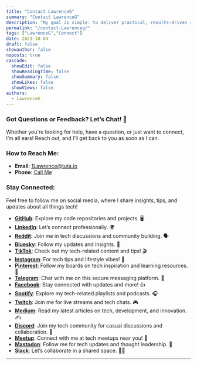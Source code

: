 ```yaml
---
title: "Contact LawrenceG"
summary: "Contact LawrenceG"
description: "My goal is simple: to deliver practical, results-driven solutions that make a real difference. Whether you're an individual looking to grow your skills, a business in need of tech support, or anyone else needing a hand, I’m here to help you succeed."
permalink: "/contact-Lawrenceg/"
tags: ["LawrenceG","Connect"]
date: 2023-10-04
draft: false
showauthor: false
noposts: true
cascade:
  showEdit: false
  showReadingTime: false
  showSummary: false
  showLikes: false
  showViews: false
authors:
  - LawrenceG
---
```



### Got Questions or Feedback? Let’s Chat! 💬

Whether you're looking for help, have a question, or just want to connect, I’m all ears! Reach out, and I’ll get back to you as soon as I can. 

### How to Reach Me:
- **Email**: [1Lawrence@tuta.io](mailto:1Lawrence@tuta.io)
- **Phone**: [Call Me](tel:+17788037784)

### Stay Connected:
Feel free to follow me on social media, where I share insights, tips, and updates about all things tech!

- **[GitHub](https://github.com/LawrenceG)**: Explore my code repositories and projects. 🖥️
- **[LinkedIn](https://www.linkedin.com/in/LawrenceG)**: Let’s connect professionally. 🌍
- **[Reddit](https://www.reddit.com/user/LawrenceG)**: Join me in tech discussions and community building. 🗣️
- **[Bluesky](https://bsky.app/profile/LawrenceG.bsky.social)**: Follow my updates and insights. 🔵
- **[TikTok](https://www.tiktok.com/@LawrenceG)**: Check out my tech-related content and tips! 🎬
- **[Instagram](https://www.instagram.com/LawrenceG)**: For tech tips and lifestyle vibes! 📸
- **[Pinterest](https://www.pinterest.com/LawrenceG)**: Follow my boards on tech inspiration and learning resources. 📌
- **[Telegram](https://t.me/LawrenceG)**: Chat with me on this secure messaging platform. 💬
- **[Facebook](https://www.facebook.com/LawrenceG)**: Stay connected with updates and more! 👍
- **[Spotify](https://open.spotify.com/user/LawrenceG)**: Explore my tech-related playlists and podcasts. 🎧
- **[Twitch](https://www.twitch.tv/LawrenceG)**: Join me for live streams and tech chats. 🎮
- **[Medium](https://medium.com/@LawrenceG)**: Read my latest articles on tech, development, and innovation. ✍️
- **[Discord](https://discord.gg/yourinvitecode)**: Join my tech community for casual discussions and collaboration. 💬
- **[Meetup](https://www.meetup.com/members/LawrenceG)**: Connect with me at tech meetups near you! 🤝
- **[Mastodon](https://mastodon.social/@LawrenceG)**: Follow me for tech updates and thought leadership. 🐘
- **[Slack](https://slack.com/)**: Let’s collaborate in a shared space. 👩‍💻

---


